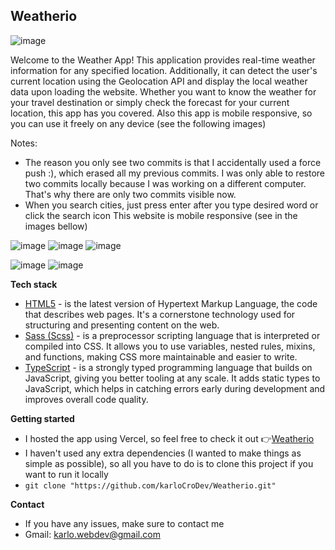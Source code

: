 ## Weatherio

![image](https://github.com/karloCroDev/Weatherio/assets/117281346/1003d784-a846-4a28-8da9-d19a5a242b03)


Welcome to the Weather App! This application provides real-time weather information for any specified location. Additionally, it can detect the user's current location using the Geolocation API and display the local weather data upon loading the website. Whether you want to know the weather for your travel destination or simply check the forecast for your current location, this app has you covered.
Also this app is mobile responsive, so you can use it freely on any device (see the following images)

Notes: 
- The reason you only see two commits is that I accidentally used a force push :), which erased all my previous commits. I was only able to restore two commits locally because I was working on a different computer. That's why there are only two commits visible now.
- When you search cities, just press enter after you type desired word or click the search icon 
This website is mobile responsive (see in the images bellow)

![image](https://github.com/karloCroDev/Weatherio/assets/117281346/709050a2-3014-4a0c-a190-2015ed6244d8)
![image](https://github.com/karloCroDev/Weatherio/assets/117281346/c7dfa1cd-cd62-4b76-9d29-d85d10ee3351)
![image](https://github.com/karloCroDev/Weatherio/assets/117281346/02fc8e07-f456-4ee4-b83d-b246508da2ec)

![image](https://github.com/karloCroDev/Weatherio/assets/117281346/0a2bfe56-6289-41e9-967f-9f44fe01d6b6)
![image](https://github.com/karloCroDev/Weatherio/assets/117281346/99773100-3aed-48c0-b637-c45d3153f194)



**Tech stack**
 - [HTML5](https://en.wikipedia.org/wiki/HTML)  - is the latest version of Hypertext Markup Language, the code that describes web pages. It's a cornerstone technology used for structuring and presenting content on the web.
- [Sass (Scss)](https://sass-lang.com/)  - is a preprocessor scripting language that is interpreted or compiled into CSS. It allows you to use variables, nested rules, mixins, and functions, making CSS more maintainable and easier to write.
- [TypeScript](https://www.typescriptlang.org/)  - is a strongly typed programming language that builds on JavaScript, giving you better tooling at any scale. It adds static types to JavaScript, which helps in catching errors early during development and improves overall code quality.

**Getting started**
 - I hosted the app using Vercel, so feel free to check it out  👉[Weatherio](https://weather-rnb3wge5m-karlos-projects-42cba8bf.vercel.app/)
 - I haven't used any extra dependencies (I wanted to make things as simple as possible), so all you have to do is to clone this project if you want to run it locally 
 - `git clone "https://github.com/karloCroDev/Weatherio.git"`

**Contact**
-   If you have any issues, make sure to contact me
-   Gmail:  karlo.webdev@gmail.com
